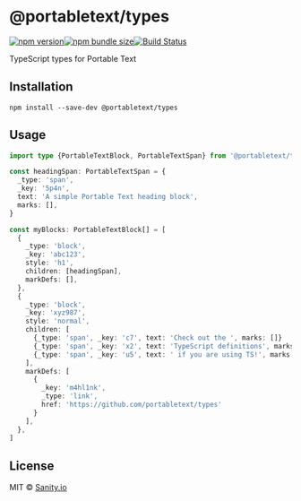 # @portabletext/types

[![npm version](https://img.shields.io/npm/v/@portabletext/types.svg?style=flat-square)](https://www.npmjs.com/package/@portabletext/types)[![npm bundle size](https://img.shields.io/bundlephobia/minzip/@portabletext/types?style=flat-square)](https://bundlephobia.com/result?p=@portabletext/types)[![Build Status](https://img.shields.io/github/workflow/status/portabletext/types/test/main.svg?style=flat-square)](https://github.com/portabletext/types/actions?query=workflow%3Atest)

TypeScript types for Portable Text

## Installation

```
npm install --save-dev @portabletext/types
```

## Usage

```ts
import type {PortableTextBlock, PortableTextSpan} from '@portabletext/types'

const headingSpan: PortableTextSpan = {
  _type: 'span',
  _key: '5p4n',
  text: 'A simple Portable Text heading block',
  marks: [],
}

const myBlocks: PortableTextBlock[] = [
  {
    _type: 'block',
    _key: 'abc123',
    style: 'h1',
    children: [headingSpan],
    markDefs: [],
  },
  {
    _type: 'block',
    _key: 'xyz987',
    style: 'normal',
    children: [
      {_type: 'span', _key: 'c7', text: 'Check out the ', marks: []}
      {_type: 'span', _key: 'x2', text: 'TypeScript definitions', marks: ['m4hl1nk']},
      {_type: 'span', _key: 'u5', text: ' if you are using TS!', marks: []}
    ],
    markDefs: [
      {
        _key: 'm4hl1nk',
        _type: 'link',
        href: 'https://github.com/portabletext/types'
      }
    ],
  },
]
```

## License

MIT © [Sanity.io](https://www.sanity.io/)
